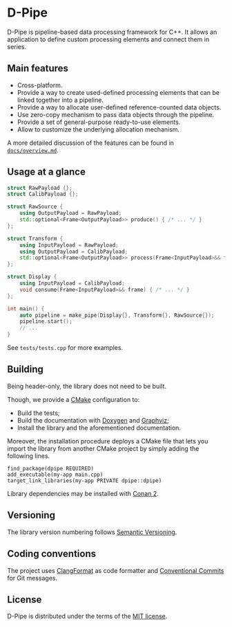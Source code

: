 D-Pipe
======

D-Pipe is pipeline-based data processing framework for C++.
It allows an application to define custom processing elements and connect them in series.

Main features
-------------

* Cross-platform.
* Provide a way to create used-defined processing elements that can be linked together into a pipeline.
* Provide a way to allocate user-defined reference-counted data objects.
* Use zero-copy mechanism to pass data objects through the pipeline.
* Provide a set of general-purpose ready-to-use elements.
* Allow to customize the underlying allocation mechanism.

A more detailed discussion of the features can be found in [`docs/overview.md`](docs/overview.md).

Usage at a glance
-----------------

```cpp
struct RawPayload {};
struct CalibPayload {};

struct RawSource {
    using OutputPayload = RawPayload;
    std::optional<Frame<OutputPayload>> produce() { /* ... */ }
};

struct Transform {
    using InputPayload = RawPayload;
    using OutputPayload = CalibPayload;
    std::optional<Frame<OutputPayload>> process(Frame<InputPayload>&& frame) { /* ... */ }
};

struct Display {
    using InputPayload = CalibPayload;
    void consume(Frame<InputPayload>&& frame) { /* ... */ }
};

int main() {
    auto pipeline = make_pipe(Display{}, Transform{}, RawSource{});
    pipeline.start();
    // ...
}
```

See `tests/tests.cpp` for more examples.

Building
--------

Being header-only, the library does not need to be built.

Though, we provide a [CMake](https://cmake.org/) configuration to:
* Build the tests;
* Build the documentation with [Doxygen](https://www.doxygen.nl/) and [Graphviz](https://graphviz.org/);
* Install the library and the aforementioned documentation.

Moreover, the installation procedure deploys a CMake file that lets you import the library from another CMake project by simply adding the following lines.

```
find_package(dpipe REQUIRED)
add_executable(my-app main.cpp)
target_link_libraries(my-app PRIVATE dpipe::dpipe)
```

Library dependencies may be installed with [Conan 2](https://conan.io/).

Versioning
----------

The library version numbering follows [Semantic Versioning](https://semver.org/spec/v2.0.0.html).

Coding conventions
------------------

The project uses [ClangFormat](https://clang.llvm.org/docs/ClangFormat.html) as code formatter and [Conventional Commits](https://www.conventionalcommits.org/en/v1.0.0/) for Git messages.

License
-------

D-Pipe is distributed under the terms of the [MIT license](LICENSE).
